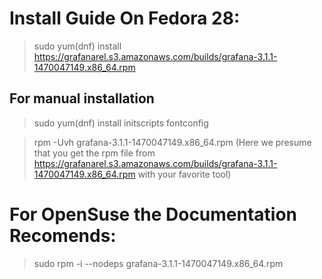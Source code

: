 # Install Guide On Fedora 28:
> sudo yum(dnf) install  https://grafanarel.s3.amazonaws.com/builds/grafana-3.1.1-1470047149.x86_64.rpm 

## For manual installation 
> sudo yum(dnf) install initscripts fontconfig

> rpm -Uvh grafana-3.1.1-1470047149.x86_64.rpm (Here we presume that you get the rpm file from https://grafanarel.s3.amazonaws.com/builds/grafana-3.1.1-1470047149.x86_64.rpm with your favorite tool)

# For OpenSuse the Documentation Recomends:

> sudo rpm -i --nodeps grafana-3.1.1-1470047149.x86_64.rpm

